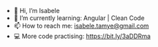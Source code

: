 - 👋 Hi, I’m Isabele
- 🌱 I’m currently learning: Angular | Clean Code 
- 📫 How to reach me: isabele.tamye@gmail.com
- 💻 More code practising: https://bit.ly/3aDDRma

<!---
isabelets/isabelets is a ✨ special ✨ repository because its `README.md` (this file) appears on your GitHub profile.
You can click the Preview link to take a look at your changes.
--->
